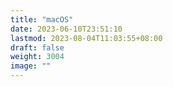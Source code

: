 ```yaml
---
title: "macOS"
date: 2023-06-10T23:51:10
lastmod: 2023-08-04T11:03:55+08:00
draft: false
weight: 3004
image: ""
---
```

